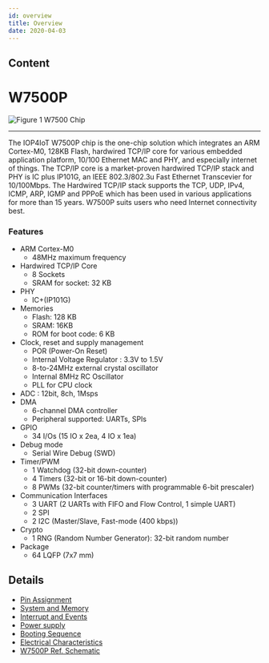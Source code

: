 ```yaml
---
id: overview
title: Overview
date: 2020-04-03
---
```



## Content

# W7500P
![Figure 1 W7500 Chip](/document_framework/img/products/w7500p/20150908_171109.png)

----

The IOP4IoT W7500P chip is the one-chip solution which integrates an ARM Cortex-M0, 128KB Flash, hardwired TCP/IP core for various embedded application platform, 10/100 Ethernet MAC and PHY, and especially internet of things.
The TCP/IP core is a market-proven hardwired TCP/IP stack and PHY is IC plus IP101G, an IEEE 802.3/802.3u Fast Ethernet Transcevier for 10/100Mbps. The Hardwired TCP/IP stack supports the TCP, UDP, IPv4, ICMP, ARP, IGMP and PPPoE which has been used in various applications for more than 15 years. W7500P suits users who need Internet connectivity best.

### Features
* ARM Cortex-M0
  * 48MHz maximum frequency
* Hardwired TCP/IP Core
    * 8 Sockets
    * SRAM for socket: 32 KB
* PHY
    * IC+(IP101G)
* Memories
  * Flash: 128 KB
  * SRAM: 16KB
  * ROM for boot code: 6 KB
* Clock, reset and supply management
	* POR (Power-On Reset)
	* Internal Voltage Regulator : 3.3V to 1.5V
	* 8-to-24MHz external crystal oscillator
	* Internal 8MHz RC Oscillator
	* PLL for CPU clock
* ADC : 12bit, 8ch, 1Msps
* DMA
    * 6-channel DMA controller
    * Peripheral supported: UARTs, SPIs
* GPIO
    * 34 I/Os (15 IO x 2ea, 4 IO x 1ea)
* Debug mode
    * Serial Wire Debug (SWD)
* Timer/PWM
	* 1 Watchdog (32-bit down-counter)
	* 4 Timers (32-bit or 16-bit down-counter)
	* 8 PWMs (32-bit counter/timers with programmable 6-bit prescaler)
* Communication Interfaces
    * 3 UART (2 UARTs with FIFO and Flow Control, 1 simple UART)
    * 2 SPI
    * 2 I2C (Master/Slave, Fast-mode (400 kbps))
* Crypto
    * 1 RNG (Random Number Generator): 32-bit random number
* Package
    * 64 LQFP (7x7 mm)


## Details
- [Pin Assignment](/document_framework/docs/Product/iMCU/W7500P/Pin_Assignment.md)
- [System and Memory](/document_framework/docs/Product/iMCU/W7500P/System_and_Memory.md)
- [Interrupt and Events](/document_framework/docs/Product/iMCU/W7500P/Interrupt_and_Event.md)
- [Power supply](/document_framework/docs/Product/iMCU/W7500P/Power_Supply.md)
- [Booting Sequence](/document_framework/docs/Product/iMCU/W7500P/Booting_Sequence.md)
- [Electrical Characteristics](/document_framework/docs/Product/iMCU/W7500P/Electrical_Characteristics.md)
- [W7500P Ref. Schematic](./docs/Product/iMCU/W7500P/W7500P_Ref.Schematic.md)
